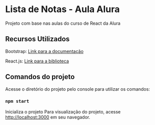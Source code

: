 # Lista de Notas - Aula Alura
Projeto com base nas aulas do curso de React da Alura

## Recursos Utilizados
Bootstrap: [Link para a documentação](https://getbootstrap.com/docs/5.0/getting-started/contents/)

React.js: [Link para a biblioteca](https://pt-br.reactjs.org/)

## Comandos do projeto

Acesse o diretório do projeto pelo console para utilizar os comandos:

### `npm start`

Inicializa o projeto
Para visualização do projeto, acesse [http://localhost:3000](http://localhost:3000) em seu navegador.
